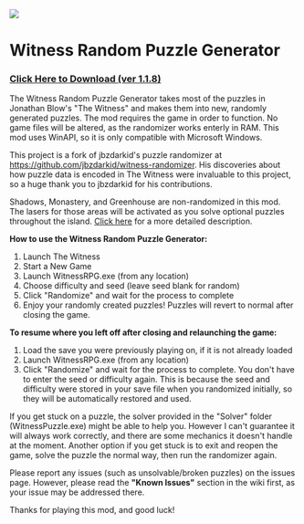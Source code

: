 ![](https://github.com/sigma144/witness-randomizer/blob/master/example.png)

# Witness Random Puzzle Generator

### [Click Here to Download (ver 1.1.8)](https://github.com/sigma144/witness-randomizer/releases/download/1.1.8/WitnessRPG.zip)

The Witness Random Puzzle Generator takes most of the puzzles in Jonathan Blow's "The Witness" and makes them into new, randomly generated puzzles. The mod requires the game in order to function. No game files will be altered, as the randomizer works enterly in RAM. This mod uses WinAPI, so it is only compatible with Microsoft Windows.

This project is a fork of jbzdarkid's puzzle randomizer at https://github.com/jbzdarkid/witness-randomizer. His discoveries about how puzzle data is encoded in The Witness were invaluable to this project, so a huge thank you to jbzdarkid for his contributions.

Shadows, Monastery, and Greenhouse are non-randomized in this mod. The lasers for those areas will be activated as you solve optional puzzles throughout the island. [Click here](https://github.com/sigma144/witness-randomizer/wiki/Activation-Triggers) for a more detailed description.

**How to use the Witness Random Puzzle Generator:**

1. Launch The Witness
2. Start a New Game
3. Launch WitnessRPG.exe (from any location)
4. Choose difficulty and seed (leave seed blank for random)
5. Click "Randomize" and wait for the process to complete
6. Enjoy your randomly created puzzles! Puzzles will revert to normal after closing the game.

**To resume where you left off after closing and relaunching the game:**

1. Load the save you were previously playing on, if it is not already loaded
2. Launch WitnessRPG.exe (from any location)
3. Click "Randomize" and wait for the process to complete. You don't have to enter the seed or difficulty again. This is because the seed and difficulty were stored in your save file when you randomized initially, so they will be automatically restored and used.


If you get stuck on a puzzle, the solver provided in the "Solver" folder (WitnessPuzzle.exe) might be able to help you. However I can't guarantee it will always work correctly, and there are some mechanics it doesn't handle at the moment. Another option if you get stuck is to exit and reopen the game, solve the puzzle the normal way, then run the randomizer again.

Please report any issues (such as unsolvable/broken puzzles) on the issues page. However, please read the **"Known Issues"** section in the wiki first, as your issue may be addressed there.

Thanks for playing this mod, and good luck!
